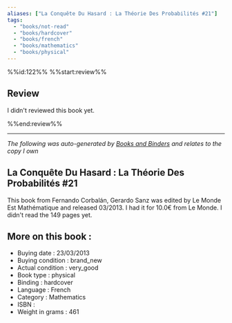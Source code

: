 ```yaml
---
aliases: ["La Conquête Du Hasard : La Théorie Des Probabilités #21"] 
tags: 
  - "books/not-read" 
  - "books/hardcover" 
  - "books/french"
  - "books/mathematics"
  - "books/physical"
---
```

%%id:122%%
%%start:review%%
## Review
I didn't reviewed this book yet. 

%%end:review%%

---
_The following was auto-generated by [Books and Binders](Books%20and%20Binders.md) and relates to the copy I own_
## La Conquête Du Hasard : La Théorie Des Probabilités #21
This book from Fernando Corbalán, Gerardo Sanz was edited by Le Monde Est Mathématique and released 03/2013. I had it for 10.0€ from Le Monde. I didn't read the 149 pages yet.

## More on this book :
- Buying date : 23/03/2013
- Buying condition : brand_new
- Actual condition : very_good
- Book type : physical
- Binding : hardcover
- Language : French
- Category : Mathematics
- ISBN : 
- Weight in grams : 461
